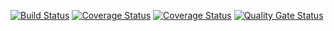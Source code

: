 [![Build Status](https://travis-ci.org/Dzigen/First_prog_test.svg?branch=master)](https://travis-ci.org/Dzigen/First_prog_test)
[![Coverage Status](https://coveralls.io/repos/github/Dzigen/First_prog_test/badge.svg?branch=master)](https://coveralls.io/github/Dzigen/First_prog_test?branch=master)
[![Coverage Status](https://coveralls.io/repos/github/Dzigen/First_prog_test/badge.svg?branch=master)](https://coveralls.io/github/Dzigen/First_prog_test?branch=master)
[![Quality Gate Status](https://sonarcloud.io/api/project_badges/measure?project=Dzigen_First_prog_test&metric=alert_status)](https://sonarcloud.io/dashboard?id=Dzigen_First_prog_test)
